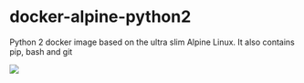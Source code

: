 # docker-alpine-python2

Python 2 docker image based on the ultra slim Alpine Linux. It also contains pip, bash and git 


[![](https://badge.imagelayers.io/mikemichel/alpine-python2:latest.svg)](https://imagelayers.io/?images=mikemichel/alpine-python2:latest 'Get your own badge on imagelayers.io')